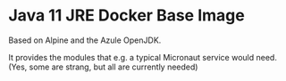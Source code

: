 Java 11 JRE Docker Base Image 
=============================

Based on Alpine and the Azule OpenJDK.

It provides the modules that e.g. a typical Micronaut service would need. (Yes, some are strang, but all are currently needed)
